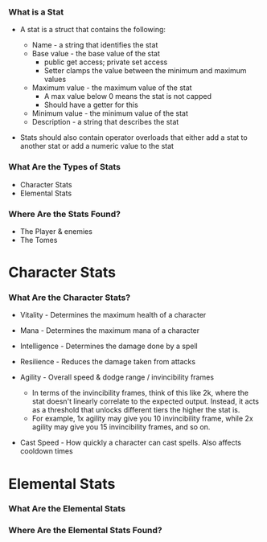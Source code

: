 
### What is a Stat

- A stat is a struct that contains the following:
	- Name - a string that identifies the stat
	- Base value - the base value of the stat
		- public get access; private set access
		- Setter clamps the value between the minimum and maximum values
	- Maximum value - the maximum value of the stat
		- A max value below 0 means the stat is not capped
		- Should have a getter for this
	- Minimum value - the minimum value of the stat
	- Description - a string that describes the stat

- Stats should also contain operator overloads that either add a stat to another stat or add a numeric value to the stat

### What Are the Types of Stats

- Character Stats
- Elemental Stats

### Where Are the Stats Found?

- The Player & enemies
- The Tomes

# Character Stats

### What Are the Character Stats?

- Vitality - Determines the maximum health of a character
- Mana - Determines the maximum mana of a character

- Intelligence - Determines the damage done by a spell
- Resilience - Reduces the damage taken from attacks
- Agility - Overall speed & dodge range / invincibility frames
	- In terms of the invincibility frames, think of this like 2k, where the stat doesn't linearly correlate to the expected output. Instead, it acts as a threshold that unlocks different tiers the higher the stat is.
	- For example, 1x agility may give you 10 invincibility frame, while 2x agility may give you 15 invincibility frames, and so on.
- Cast Speed - How quickly a character can cast spells. Also affects cooldown times

# Elemental Stats

### What Are the Elemental Stats

### Where Are the Elemental Stats Found?
